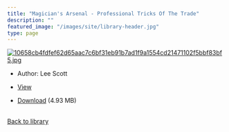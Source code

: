 ```yaml
---
title: "Magician's Arsenal - Professional Tricks Of The Trade"
description: ""
featured_image: "/images/site/library-header.jpg"
type: page
---
```


<a href="" target="_blank">![10658cb4fdfef62d65aac7c6bf31eb91b7ad1f9a1554cd21471102f5bbf83bf5.jpg](/images/library/10658cb4fdfef62d65aac7c6bf31eb91b7ad1f9a1554cd21471102f5bbf83bf5.jpg)</a>
* Author: Lee Scott
* <a href="" target="_blank">View</a>

* [Download]() (4.93 MB)

<br />[Back to library](/library/)
